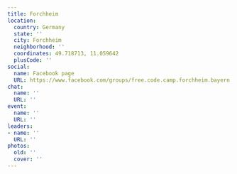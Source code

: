 ```yaml
---
title: Forchheim
location:
  country: Germany
  state: ''
  city: Forchheim
  neighborhood: ''
  coordinates: 49.718713, 11.059642
  plusCode: ''
social:
  name: Facebook page
  URL: https://www.facebook.com/groups/free.code.camp.forchheim.bayern
chat:
  name: ''
  URL: ''
event:
  name: ''
  URL: ''
leaders:
- name: ''
  URL: ''
photos:
  old: ''
  cover: ''
---
```

